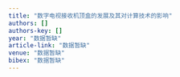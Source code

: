 ```yaml
---
title: "数字电视接收机顶盒的发展及其对计算技术的影响"
authors: []
authors-key: []
year: "数据暂缺"
article-link: "数据暂缺"
venue: "数据暂缺"
bibex: "数据暂缺"
---
```

